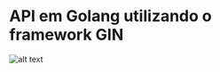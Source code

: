 # API em Golang utilizando o framework GIN

![alt text](https://miro.medium.com/v2/resize:fit:1000/0*YISbBYJg5hkJGcQd.png "Gopher")